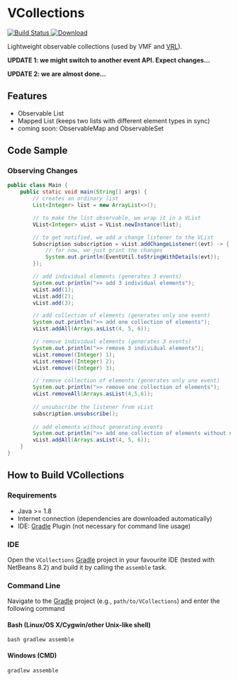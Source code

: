 # VCollections
[![Build Status](https://travis-ci.org/miho/VCollections.svg?branch=master)](https://travis-ci.org/miho/VCollections)[ ![Download](https://api.bintray.com/packages/miho/VCollections/VCollections/images/download.svg) ](https://bintray.com/miho/VCollections/VCollections/_latestVersion)

Lightweight observable collections (used by VMF and [VRL](http://vrl-studio.mihosoft.eu)).

**UPDATE 1: we might switch to another event API. Expect changes...**

**UPDATE 2: we are almost done...**

## Features
- Observable List
- Mapped List (keeps two lists with different element types in sync)
- coming soon: ObservableMap and ObservableSet

## Code Sample

### Observing Changes

```java
public class Main {
    public static void main(String[] args) {
        // creates an ordinary list
        List<Integer> list = new ArrayList<>();

        // to make the list observable, we wrap it in a VList
        VList<Integer> vList = VList.newInstance(list);

        // to get notified, we add a change listener to the VList
        Subscription subscription = vList.addChangeListener((evt) -> {
            // for now, we just print the changes
            System.out.println(EventUtil.toStringWithDetails(evt));
        });

        // add individual elements (generates 3 events)
        System.out.println(">> add 3 individual elements");
        vList.add(1);
        vList.add(2);
        vList.add(3);

        // add collection of elements (generates only one event)
        System.out.println(">> add one collection of elements");
        vList.addAll(Arrays.asList(4, 5, 6));

        // remove individual elements (generates 3 events)
        System.out.println(">> remove 3 individual elements");
        vList.remove((Integer) 1);
        vList.remove((Integer) 2);
        vList.remove((Integer) 3);

        // remove collection of elements (generates only one event)
        System.out.println(">> remove one collection of elements");
        vList.removeAll(Arrays.asList(4,5,6));
        
        // unsubscribe the listener from vList
        subscription.unsubscribe();
        
        // add elements without generating events
        System.out.println(">> add one collection of elements without notification");
        vList.addAll(Arrays.asList(4, 5, 6));
    }
}
```

## How to Build VCollections

### Requirements

- Java >= 1.8
- Internet connection (dependencies are downloaded automatically)
- IDE: [Gradle](http://www.gradle.org/) Plugin (not necessary for command line usage)

### IDE

Open the `VCollections` [Gradle](http://www.gradle.org/) project in your favourite IDE (tested with NetBeans 8.2) and build it
by calling the `assemble` task.

### Command Line

Navigate to the [Gradle](http://www.gradle.org/) project (e.g., `path/to/VCollections`) and enter the following command

#### Bash (Linux/OS X/Cygwin/other Unix-like shell)

    bash gradlew assemble
    
#### Windows (CMD)

    gradlew assemble
